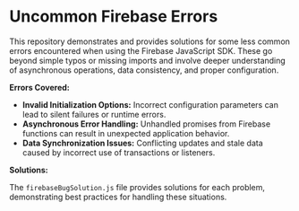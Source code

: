 # Uncommon Firebase Errors
This repository demonstrates and provides solutions for some less common errors encountered when using the Firebase JavaScript SDK.  These go beyond simple typos or missing imports and involve deeper understanding of asynchronous operations, data consistency, and proper configuration.

**Errors Covered:**

* **Invalid Initialization Options:**  Incorrect configuration parameters can lead to silent failures or runtime errors.
* **Asynchronous Error Handling:**  Unhandled promises from Firebase functions can result in unexpected application behavior.
* **Data Synchronization Issues:**  Conflicting updates and stale data caused by incorrect use of transactions or listeners.

**Solutions:**

The `firebaseBugSolution.js` file provides solutions for each problem, demonstrating best practices for handling these situations.